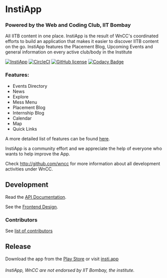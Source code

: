 InstiApp
===============
### Powered by the Web and Coding Club, IIT Bombay

All IITB content in one place. InstiApp is the result of WnCC's coordinated efforts to build an application that makes it easier to discover IITB content on the go.
InstiApp features the Placement Blog, Upcoming Events and general information on every active club/body in the Institute

[![InstiApp](https://insti.app/instiapp-badge-gh.svg)](https://insti.app/android)
[![CircleCI](https://circleci.com/gh/wncc/InstiApp/tree/master.svg?style=shield)](https://circleci.com/gh/wncc/InstiApp/tree/master)
[![GitHub license](https://img.shields.io/github/license/wncc/InstiApp.svg)](https://github.com/wncc/InstiApp/blob/master/LICENSE.md)
[![Codacy Badge](https://api.codacy.com/project/badge/Grade/7807da12fc174c3da45ad538ebc170d3)](https://www.codacy.com/app/wncc/InstiApp?utm_source=github.com&amp;utm_medium=referral&amp;utm_content=wncc/InstiApp&amp;utm_campaign=Badge_Grade)

### Features:
* Events Directory
* News
* Explore
* Mess Menu
* Placement Blog
* Internship Blog
* Calendar
* Map
* Quick Links

A more detailed list of features can be found [here](https://docs.google.com/document/d/1L4wzuw88JrLyBt1DvnjavtAwhJkXgNSIxJG3yBsLwQ0/edit?usp=sharing).

InstiApp is a community effort and we appreciate the help of everyone who wants to help improve the App.

Check http://github.com/wncc for more information about all development activities under WnCC.

Development
-----------

Read the [API Documentation](https://wncc.github.io/IITBapp/).

See the [Frontend Design](https://drive.google.com/open?id=1YJRUvsyqR5QtfWYug_PoBJ08p-criCPo).

### Contributors
See [list of contributors](https://github.com/wncc/InstiApp/graphs/contributors)

Release
-------

Download the app from the [Play Store](https://play.google.com/store/apps/details?id=app.insti) or visit [insti.app](https://insti.app)

###### InstiApp, WnCC are not endorsed by IIT Bombay, the institute.
